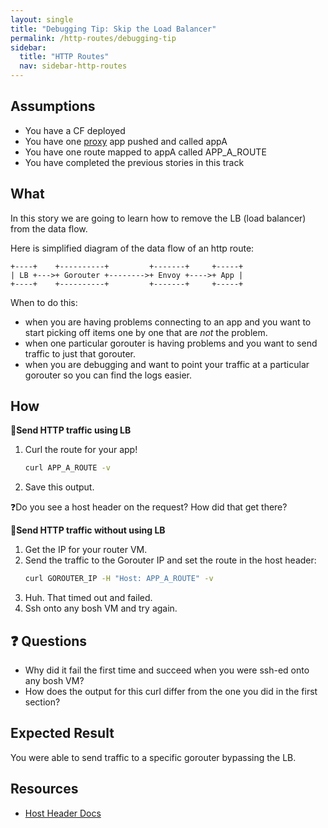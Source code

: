 ```yaml
---
layout: single
title: "Debugging Tip: Skip the Load Balancer"
permalink: /http-routes/debugging-tip
sidebar:
  title: "HTTP Routes"
  nav: sidebar-http-routes
---
```


## Assumptions
- You have a CF deployed
- You have one
  [proxy](https://github.com/cloudfoundry/cf-networking-release/tree/develop/src/example-apps/proxy)
  app pushed and called appA
- You have one route mapped to appA called APP_A_ROUTE
- You have completed the previous stories in this track

## What
In this story we are going to learn how to remove the LB (load balancer) from the data flow.

Here is simplified diagram of the data flow of an http route:
```
+----+    +----------+         +-------+     +-----+
| LB +--->+ Gorouter +-------->+ Envoy +---->+ App |
+----+    +----------+         +-------+     +-----+
```

When to do this:
* when you are having problems connecting to an app and you want to start picking off items one by one that are _not_ the problem.
* when one particular gorouter is having problems and you want to send traffic to just that gorouter.
* when you are debugging and want to point your traffic at a particular gorouter so you can find the logs easier.

## How

📝**Send HTTP traffic using LB**
1. Curl the route for your app!
   ```bash
   curl APP_A_ROUTE -v
   ```
1. Save this output.

❓Do you see a host header on the request? How did that get there?

📝**Send HTTP traffic without using LB**
1. Get the IP for your router VM.
1. Send the traffic to the Gorouter IP and set the route in the host header:
   ```bash
   curl GOROUTER_IP -H "Host: APP_A_ROUTE" -v
   ```
1. Huh. That timed out and failed.
1. Ssh onto any bosh VM and try again.

## ❓ Questions
* Why did it fail the first time and succeed when you were ssh-ed onto any bosh VM?
* How does the output for this curl differ from the one you did in the first section?

## Expected Result
You were able to send traffic to a specific gorouter bypassing the LB.

## Resources
- [Host Header
  Docs](https://developer.mozilla.org/en-US/docs/Web/HTTP/Headers/Host)
